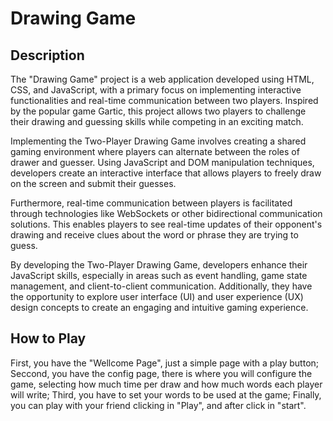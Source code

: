 # Drawing Game
## Description
The "Drawing Game" project is a web application developed using HTML, CSS, and JavaScript, with a primary focus on implementing interactive functionalities and real-time communication between two players. Inspired by the popular game Gartic, this project allows two players to challenge their drawing and guessing skills while competing in an exciting match.

Implementing the Two-Player Drawing Game involves creating a shared gaming environment where players can alternate between the roles of drawer and guesser. Using JavaScript and DOM manipulation techniques, developers create an interactive interface that allows players to freely draw on the screen and submit their guesses.

Furthermore, real-time communication between players is facilitated through technologies like WebSockets or other bidirectional communication solutions. This enables players to see real-time updates of their opponent's drawing and receive clues about the word or phrase they are trying to guess.

By developing the Two-Player Drawing Game, developers enhance their JavaScript skills, especially in areas such as event handling, game state management, and client-to-client communication. Additionally, they have the opportunity to explore user interface (UI) and user experience (UX) design concepts to create an engaging and intuitive gaming experience.

## How to Play

First, you have the "Wellcome Page", just a simple page with a play button;
Seccond, you have the config page, there is where you will configure the game, selecting how much time per draw and how much words each player will write;
Third, you have to set your words to be used at the game;
Finally, you can play with your friend clicking in "Play", and after click in "start". 
